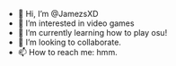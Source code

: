 - 👋 Hi, I’m @JamezsXD
- 👀 I’m interested in video games
- 🌱 I’m currently learning how to play osu!
- 💞️ I’m looking to collaborate.
- 📫 How to reach me: hmm.
<!---
JamezsXD/JamezsXD is a ✨ special ✨ repository because its `README.md` (this file) appears on your GitHub profile.
You can click the Preview link to take a look at your changes.
--->
